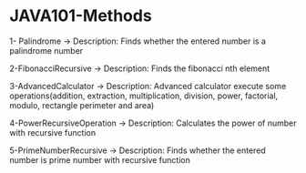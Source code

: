 # JAVA101-Methods

1- Palindrome -> Description: Finds whether the entered number is a palindrome number

2-FibonacciRecursive -> Description: Finds the fibonacci nth element

3-AdvancedCalculator -> Description: Advanced calculator execute some operations(addition, extraction, multiplication, division, power, factorial, modulo, rectangle perimeter and area)

4-PowerRecursiveOperation -> Description: Calculates the power of number with recursive function

5-PrimeNumberRecursive -> Description: Finds whether the entered number is prime number with recursive function
